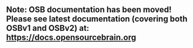 ## Note: OSB documentation has been moved! Please see latest documentation (covering both OSBv1 and OSBv2) at: https://docs.opensourcebrain.org
